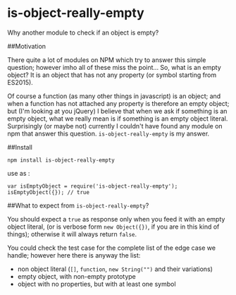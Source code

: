 # is-object-really-empty

Why another module to check if an object is empty?

##Motivation

There quite a lot of modules on NPM which try to answer this simple question; however imho all of these miss the point... So, what is an empty object? It is an object that has not any property (or symbol starting from ES2015).

Of course a function (as many other things in javascript) is an object; and when a function has not attached any property is therefore an empty object; but (I'm looking at you jQuery) I believe that when we ask if something is an empty object, what we really mean is if something is an empty object literal. Surprisingly (or maybe not) currently I couldn't have found any module on npm that answer this question. `is-object-really-empty` is my answer.

##Install

```npm install is-object-really-empty```

use as :

```
var isEmptyObject = require('is-object-really-empty');
isEmptyObject({}); // true
```

##What to expect from `is-object-really-empty`?

You should expect a `true` as response only when you feed it with an empty object literal, (or is verbose form `new Object({})`, if you are in this kind of things); otherwise it will always return `false`.

You could check the test case for the complete list of the edge case we handle; however here there is anyway the list:

* non object literal (`[]`, `function`, `new String("")` and their variations)
* empty object, with non-empty prototype
* object with no properties, but with at least one symbol
